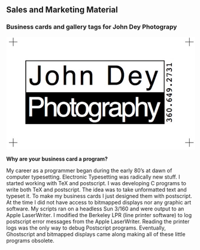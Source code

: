 ## Sales and Marketing Material

### Business cards and gallery tags for John Dey Photograpy

![alt text](logo.jpg "Bussines Card")

**Why are your business card a program?**

My career as a programmer began during the early 80’s at dawn of computer typesetting. Electronic Typesetting was radically new stuff. I started working with TeX and postscript. I was developing C programs to write both TeX and postscript. The idea was to take unformatted
text and typeset it.
To make my business cards I just designed them with postscript. At the
time I did not have access to bitmapped displays nor any graphic art
software. My scripts ran on a headless Sun 3/160 and were output to an Apple LaserWriter. I modified the Berkeley LPR (line printer software) to log
postscript error messages from the Apple LaserWriter. Reading the printer
logs was the only way to debug Postscript programs. Eventually, Ghostscript and bitmapped
displays came along making all of these little programs obsolete.
